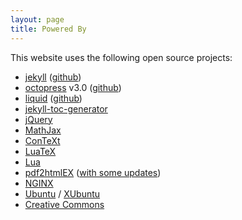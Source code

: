 ```yaml
---
layout: page
title: Powered By
---
```


This website uses the following open source projects:

* [jekyll](http://jekyllrb.com/) ([github](https://github.com/jekyll/jekyll))
* [octopress](http://octopress.org/) v3.0 ([github](https://github.com/octopress/octopress))
* [liquid](http://liquidmarkup.org/) ([github](https://github.com/Shopify/liquid))
* [jekyll-toc-generator](https://github.com/dafi/jekyll-toc-generator)
* [jQuery](http://jquery.com/)
* [MathJax](http://www.mathjax.org/)
* [ConTeXt](https://wiki.contextgarden.net/Main_Page)
* [LuaTeX](http://www.luatex.org/)
* [Lua](https://www.lua.org/)
* [pdf2htmlEX](https://github.com/pdf2htmlEX/pdf2htmlEX) ([with some updates](https://github.com/stephengaito/pdf2htmlEX))
* [NGINX](https://nginx.org/)
* [Ubuntu](https://www.ubuntu.com/) / [XUbuntu](https://xubuntu.org/)
* [Creative Commons](https://creativecommons.org/)
